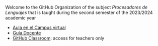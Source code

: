 Welcome to the GitHub Organization of the subject *Procesadores de Lenguajes* that is taught during the second semester of the 2023/2024 academic year

 * [Aula en el Campus virtual](https://campusingenieriaytecnologia2324.ull.es/course/view.php?id=2324090147) 
 * [Guía Docente](https://www.ull.es/apps/guias/guias/view_guide_course/2324/139263121)
 * [GitHub Classroom](https://classroom.github.com/classrooms/153934884-ull-esit-pl-2324): access for teachers only
